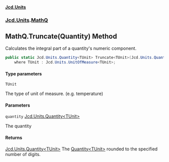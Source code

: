#### [Jcd.Units](index.md 'index')

### [Jcd.Units](Jcd.Units.md 'Jcd.Units').[MathQ](MathQ.md 'Jcd.Units.MathQ')

## MathQ.Truncate<TUnit>(Quantity<TUnit>) Method

Calculates the integral part of a quantity's numeric component.

```csharp
public static Jcd.Units.Quantity<TUnit> Truncate<TUnit>(Jcd.Units.Quantity<TUnit> quantity)
    where TUnit : Jcd.Units.UnitOfMeasure<TUnit>;
```

#### Type parameters

<a name='Jcd.Units.MathQ.Truncate_TUnit_(Jcd.Units.Quantity_TUnit_).TUnit'></a>

`TUnit`

The type of unit of measure. (e.g. temperature)

#### Parameters

<a name='Jcd.Units.MathQ.Truncate_TUnit_(Jcd.Units.Quantity_TUnit_).quantity'></a>

`quantity` [Jcd.Units.Quantity&lt;](Quantity_TUnit_.md 'Jcd.Units.Quantity<TUnit>')[TUnit](MathQ.Truncate.QYJjWw3TPMeOYO4h1Gavfw.md#Jcd.Units.MathQ.Truncate_TUnit_(Jcd.Units.Quantity_TUnit_).TUnit 'Jcd.Units.MathQ.Truncate<TUnit>(Jcd.Units.Quantity<TUnit>).TUnit')[&gt;](Quantity_TUnit_.md 'Jcd.Units.Quantity<TUnit>')

The quantity

#### Returns

[Jcd.Units.Quantity&lt;](Quantity_TUnit_.md 'Jcd.Units.Quantity<TUnit>')[TUnit](MathQ.Truncate.QYJjWw3TPMeOYO4h1Gavfw.md#Jcd.Units.MathQ.Truncate_TUnit_(Jcd.Units.Quantity_TUnit_).TUnit 'Jcd.Units.MathQ.Truncate<TUnit>(Jcd.Units.Quantity<TUnit>).TUnit')[&gt;](Quantity_TUnit_.md 'Jcd.Units.Quantity<TUnit>')
The [Quantity&lt;TUnit&gt;](Quantity_TUnit_.md 'Jcd.Units.Quantity<TUnit>') rounded to the specified number of digits.